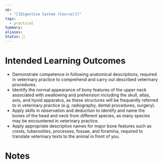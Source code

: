 ```yaml
---
up:
  - "[[Digestive System (Course)]]"
tags:
  - practical
Summary: 
aliases: 
Status: 🌱
---
```

# Intended Learning Outcomes
- Demonstrate competence in following anatomical descriptions, required in veterinary practice to comprehend and carry out described veterinary procedures.
- Identify the normal appearance of bony features of the upper neck associated with swallowing and prehension including the skull, atlas, axis, and hyoid apparatus, as these structures will be frequently referred to in veterinary practice (e.g. radiography, dental procedures, surgery).
- Apply skills in observation and deduction to identify and name the bones of the head and neck from different species, as many species may be encountered in veterinary practice.
- Apply appropriate descriptive names for major bone features such as crests, tuberosities, processes, fossae, and foramina, required to translate veterinary texts to the animal in front of you.

# Notes